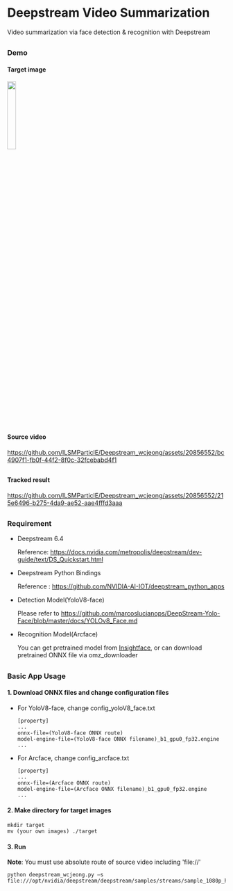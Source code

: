 # Deepstream Video Summarization

Video summarization via face detection &amp; recognition with Deepstream

##

### Demo

#### Target image
<img src = "https://github.com/ILSMParticlE/Deepstream_wcjeong/assets/20856552/99d2d043-4260-45cc-bcf1-2f142c4d5f74" width="20%" height="20%">

##

#### Source video

https://github.com/ILSMParticlE/Deepstream_wcjeong/assets/20856552/bc4907f1-fb0f-44f2-8f0c-32fcebabd4f1

##

#### Tracked result

  
https://github.com/ILSMParticlE/Deepstream_wcjeong/assets/20856552/215e6496-b275-4da9-ae52-aae4fffd3aaa



##

### Requirement

* Deepstream 6.4
  
  Reference: https://docs.nvidia.com/metropolis/deepstream/dev-guide/text/DS_Quickstart.html
* Deepstream Python Bindings
  
  Reference : https://github.com/NVIDIA-AI-IOT/deepstream_python_apps
* Detection Model(YoloV8-face)
  
  Please refer to https://github.com/marcoslucianops/DeepStream-Yolo-Face/blob/master/docs/YOLOv8_Face.md
* Recognition Model(Arcface)
  
  You can get pretrained model from [Insightface](https://github.com/deepinsight/insightface), or can download pretrained ONNX file via omz_downloader

##

### Basic App Usage

#### 1. Download ONNX files and change configuration files
* For YoloV8-face, change config_yoloV8_face.txt
  ```
  [property]
  ...
  onnx-file=(YoloV8-face ONNX route)
  model-engine-file=(YoloV8-face ONNX filename)_b1_gpu0_fp32.engine
  ...
  ```

* For Arcface, change config_arcface.txt
  ```
  [property]
  ...
  onnx-file=(Arcface ONNX route)
  model-engine-file=(Arcface ONNX filename)_b1_gpu0_fp32.engine
  ...
  ```

#### 2. Make directory for target images
```
mkdir target
mv (your own images) ./target
```

#### 3. Run
**Note**: You must use absolute route of source video including 'file://'

```
python deepstream_wcjeong.py –s file:///opt/nvidia/deepstream/deepstream/samples/streams/sample_1080p_h264.mp4
```
